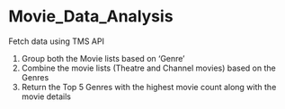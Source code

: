 # Movie_Data_Analysis
Fetch data using TMS API
1.	Group both the Movie lists based on ‘Genre’
2.	Combine the movie lists (Theatre and Channel movies) based on the Genres
3.	Return the Top 5 Genres with the highest movie count along with the movie details 


